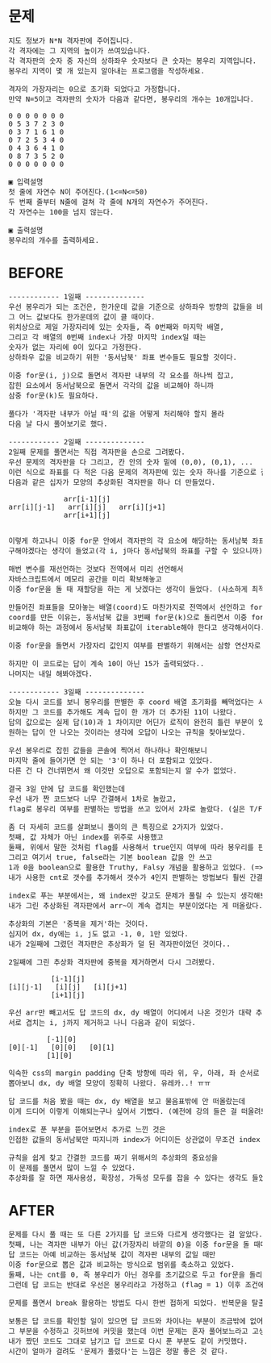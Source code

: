 # 문제

<pre>
지도 정보가 N*N 격자판에 주어집니다. 
각 격자에는 그 지역의 높이가 쓰여있습니다. 
각 격자판의 숫자 중 자신의 상하좌우 숫자보다 큰 숫자는 봉우리 지역입니다. 
봉우리 지역이 몇 개 있는지 알아내는 프로그램을 작성하세요.

격자의 가장자리는 0으로 초기화 되었다고 가정합니다.
만약 N=5이고 격자판의 숫자가 다음과 같다면, 봉우리의 개수는 10개입니다.

0 0 0 0 0 0 0
0 5 3 7 2 3 0
0 3 7 1 6 1 0
0 7 2 5 3 4 0
0 4 3 6 4 1 0
0 8 7 3 5 2 0
0 0 0 0 0 0 0

▣ 입력설명
첫 줄에 자연수 N이 주어진다.(1<=N<=50) 
두 번째 줄부터 N줄에 걸쳐 각 줄에 N개의 자연수가 주어진다. 
각 자연수는 100을 넘지 않는다. 

▣ 출력설명
봉우리의 개수를 출력하세요.
</pre>

# BEFORE

<pre>
------------ 1일째 --------------
우선 봉우리가 되는 조건은, 한가운데 값을 기준으로 상하좌우 방향의 값들을 비교했을 때
그 어느 값보다도 한가운데의 값이 클 때이다.
위치상으로 제일 가장자리에 있는 숫자들, 즉 0번째와 마지막 배열,
그리고 각 배열의 0번째 index나 가장 마지막 index일 때는
숫자가 없는 자리에 0이 있다고 가정한다.
상하좌우 값을 비교하기 위한 '동서남북' 좌표 변수들도 필요할 것이다.

이중 for문(i, j)으로 돌면서 격자판 내부의 각 요소를 하나씩 잡고,
잡힌 요소에서 동서남북으로 돌면서 각각의 값을 비교해야 하니까
삼중 for문(k)도 필요하다.

풀다가 '격자판 내부가 아닐 때'의 값을 어떻게 처리해야 할지 몰라 
다음 날 다시 풀어보기로 했다.

------------ 2일째 --------------
2일째 문제를 풀면서는 직접 격자판을 손으로 그려봤다.
우선 문제의 격자판을 다 그리고, 칸 안의 숫자 밑에 (0,0), (0,1), ...
이런 식으로 좌표를 다 적은 다음 문제의 격자판에 있는 숫자 하나를 기준으로 잡고
다음과 같은 십자가 모양의 추상화된 격자판을 하나 더 만들었다.

             arr[i-1][j]
arr[i][j-1]   arr[i][j]   arr[i][j+1]
             arr[i+1][j]


이렇게 하고나니 이중 for문 안에서 격자판의 각 요소에 해당하는 동서남북 좌표들을
구해야겠다는 생각이 들었고(각 i, j마다 동서남북의 좌표를 구할 수 있으니까)

매번 변수를 재선언하는 것보다 전역에서 미리 선언해서
자바스크립트에서 메모리 공간을 미리 확보해놓고
이중 for문을 돌 때 재할당을 하는 게 낫겠다는 생각이 들었다. (사소하게 최적화하기..)

만들어진 좌표들을 모아놓는 배열(coord)도 마찬가지로 전역에서 선언하고 for문 안에서 재할당하는 방법을 사용했다.
coord를 만든 이유는, 동서남북 값을 3번째 for문(k)으로 돌리면서 이중 for문으로 뽑은 값과
비교해야 하는 과정에서 동서남북 좌표값이 iterable해야 한다고 생각해서이다.

이중 for문을 돌면서 가장자리 값인지 여부를 판별하기 위해서는 삼항 연산자로 조건을 걸어 각 좌표에 값을 할당했다.

하지만 이 코드로는 답이 계속 10이 아닌 15가 출력되었다..
나머지는 내일 해봐야겠다.

------------ 3일째 --------------
오늘 다시 코드를 보니 봉우리를 판별한 후 coord 배열 초기화를 빼먹었다는 사실을 알았다. 
하지만 그 코드를 추가해도 계속 답이 한 개가 더 추가된 11이 나왔다.
답의 값으로는 실제 답(10)과 1 차이지만 어딘가 로직이 완전히 틀린 부분이 있기 때문에
원하는 답이 안 나오는 것이라는 생각에 오답이 나오는 규칙을 찾아보았다.

우선 봉우리로 잡힌 값들을 콘솔에 찍어서 하나하나 확인해보니
마지막 줄에 들어가면 안 되는 '3'이 하나 더 포함되고 있었다.
다른 건 다 건너뛰면서 왜 이것만 오답으로 포함되는지 알 수가 없었다.

결국 3일 만에 답 코드를 확인했는데 
우선 내가 짠 코드보다 너무 간결해서 1차로 놀랐고,
flag로 봉우리 여부를 판별하는 방법을 쓰고 있어서 2차로 놀랐다. (실은 T/F는 boolean으로 판별하는 게 기본이었는지도..)

좀 더 자세히 코드를 살펴보니 풀이의 큰 특징으로 2가지가 있었다.
첫째, 값 자체가 아닌 index를 위주로 사용했고
둘째, 위에서 말한 것처럼 flag를 사용해서 true인지 여부에 따라 봉우리를 판별하고 있었다.
그리고 여기서 true, false라는 기본 boolean 값을 안 쓰고
1과 0을 boolean으로 활용한 Truthy, Falsy 개념을 활용하고 있었다. (=> 코드 간결화!)
내가 사용한 cnt로 갯수를 추가해서 갯수가 4인지 판별하는 방법보다 훨씬 간결했고 연산 횟수도 더 적은 것 같았다.

index로 푸는 부분에서는, 왜 index만 갖고도 문제가 풀릴 수 있는지 생각해보니
내가 그린 추상화된 격자판에서 arr~이 계속 겹치는 부분이었다는 게 떠올랐다.

추상화의 기본은 '중복을 제거'하는 것이다.
심지어 dx, dy에는 i, j도 없고 -1, 0, 1만 있었다.
내가 2일째에 그렸던 격자판은 추상화가 덜 된 격자판이었던 것이다..

2일째에 그린 추상화 격자판에 중복을 제거하면서 다시 그려봤다.

          [i-1][j]
[i][j-1]   [i][j]   [i][j+1]
          [i+1][j]

우선 arr만 빼고서도 답 코드의 dx, dy 배열이 어디에서 나온 것인가 대략 추측이 되었다.
서로 겹치는 i, j까지 제거하고 나니 다음과 같이 되었다.

         [-1][0]
[0][-1]   [0][0]   [0][1]
         [1][0]

익숙한 css의 margin padding 단축 방향에 따라 위, 우, 아래, 좌 순서로 x, y 좌표를
뽑아보니 dx, dy 배열 모양이 정확히 나왔다. 유레카..! ㅠㅠ

답 코드를 처음 봤을 때는 dx, dy 배열을 보고 물음표밖에 안 떠올랐는데 
이게 드디어 이렇게 이해되는구나 싶어서 기뻤다. (예전에 강의 들은 걸 떠올려보면 d는 direction이었다)

index로 푼 부분을 뜯어보면서 추가로 느낀 것은
인접한 값들의 동서남북만 따지니까 index가 어디이든 상관없이 무조건 index - 1, index + 1 이런 식으로 1을 더하거나 빼서 판단을 해도 된다는 것이다. (행이나 열이 안 바뀌면 그대로 0)

규칙을 쉽게 찾고 간결한 코드를 짜기 위해서의 추상화의 중요성을 
이 문제를 풀면서 많이 느낄 수 있었다.
추상화를 잘 하면 재사용성, 확장성, 가독성 모두를 잡을 수 있다는 생각도 들었다.
</pre>

# AFTER

<pre>
문제를 다시 풀 때는 또 다른 2가지를 답 코드와 다르게 생각했다는 걸 알았다.
첫째, 나는 격자판 내부가 아닌 값(가장자리 바깥의 0)을 이중 for문을 돌 때마다 일일이 제거하려고 생각했는데, 
답 코드는 아예 비교하는 동서남북 값이 격자판 내부의 값일 때만
이중 for문으로 뽑은 값과 비교하는 방식으로 범위를 축소하고 있었다.
둘째, 나는 cnt를 0, 즉 봉우리가 아닌 경우를 초기값으로 두고 for문을 돌리면서 봉우리인 것으로 판별나면 cnt를 증가시키는 방법으로 풀었다.
그런데 답 코드는 반대로 우선은 봉우리라고 가정하고 (flag = 1) 이후 조건에 맞지 않으면 flag를 false(0)으로 만들어 for문 바깥의 answer++ 줄이 실행되지 않도록 했다. 

문제를 풀면서 break 활용하는 방법도 다시 한번 접하게 되었다. 반복문을 탈출하는 키워드로 모던 JS에서 볼 때는 이론적으로만 이해했는데 문제에서 실제 적용하게 되니 좋았다. 

보통은 답 코드를 확인할 일이 있으면 답 코드와 차이나는 부분이 조금밖에 없어서
그 부분을 수정하고 깃허브에 커밋을 했는데 이번 문제는 혼자 풀어보느라고 고생을 많이 해서
내가 짰던 코드도 그대로 남기고 답 코드로 다시 푼 부분도 같이 커밋했다.
시간이 얼마가 걸려도 '문제가 풀렸다'는 느낌은 정말 좋은 것 같다.
</pre>
